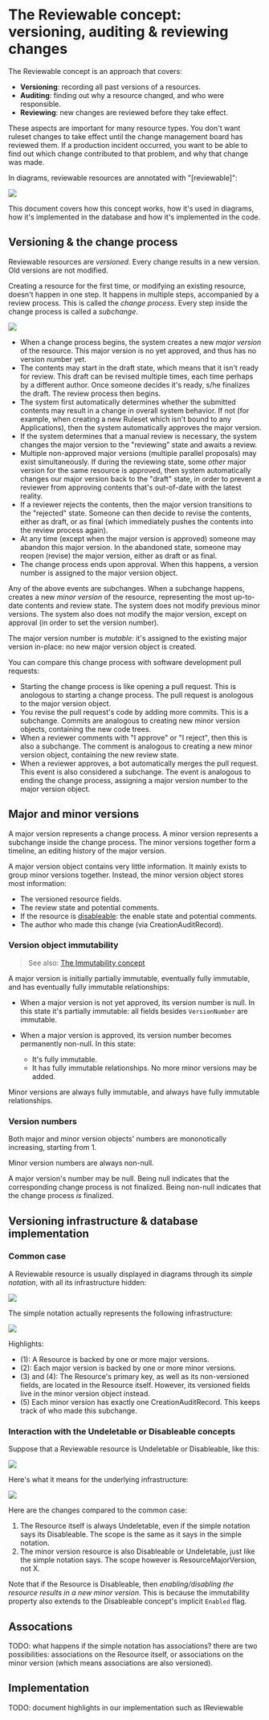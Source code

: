 # The Reviewable concept: versioning, auditing & reviewing changes

The Reviewable concept is an approach that covers:

 - **Versioning**: recording all past versions of a resources.
 - **Auditing**: finding out why a resource changed, and who were responsible.
 - **Reviewing**: new changes are reviewed before they take effect.

These aspects are important for many resource types. You don't want ruleset changes to take effect until the change management board has reviewed them. If a production incident occurred, you want to be able to find out which change contributed to that problem, and why that change was made.

In diagrams, reviewable resources are annotated with "[reviewable]":

![](reviewable-simple-notation-normal.drawio.svg)

This document covers how this concept works, how it's used in diagrams, how it's implemented in the database and how it's implemented in the code.

## Versioning & the change process

Reviewable resources are _versioned_. Every change results in a new version. Old versions are not modified.

Creating a resource for the first time, or modifying an existing resource, doesn't happen in one step. It happens in multiple steps, accompanied by a review process. This is called the _change process_. Every step inside the change process is called a _subchange_.

![](reviewable-change-process.drawio.svg)

 * When a change process begins, the system creates a new _major version_ of the resource. This major version is no yet approved, and thus has no version number yet.
 * The contents may start in the draft state, which means that it isn't ready for review. This draft can be revised multiple times, each time perhaps by a different author. Once someone decides it's ready, s/he finalizes the draft. The review process then begins.
 * The system first automatically determines whether the submitted contents may result in a change in overall system behavior. If not (for example, when creating a new Ruleset which isn't bound to any Applications), then the system automatically approves the major version.
 * If the system determines that a manual review is necessary, the system changes the major version to the "reviewing" state and awaits a review.
 * Multiple non-approved major versions (multiple parallel proposals) may exist simultaneously. If during the reviewing state, some *other* major version for the same resource is approved, then system automatically changes our major version back to the "draft" state, in order to prevent a reviewer from approving contents that's out-of-date with the latest reality.
 * If a reviewer rejects the contents, then the major version transitions to the "rejected" state. Someone can then decide to revise the contents, either as draft, or as final (which immediately pushes the contents into the review process again).
 * At any time (except when the major version is approved) someone may abandon this major version. In the abandoned state, someone may reopen (revise) the major version, either as draft or as final.
 * The change process ends upon approval. When this happens, a version number is assigned to the major version object.

Any of the above events are subchanges. When a subchange happens, creates a new _minor version_ of the resource, representing the most up-to-date contents and review state. The system does not modify previous minor versions. The system also does not modify the major version, except on approval (in order to set the version number).

The major version number is _mutable_: it's assigned to the existing major version in-place: no new major version object is created.

You can compare this change process with software development pull requests:

 * Starting the change process is like opening a pull request. This is anologous to starting a change process. The pull request is anologous to the major version object.
 * You revise the pull request's code by adding more commits. This is a subchange. Commits are analogous to creating new minor version objects, containing the new code trees.
 * When a reviewer comments with "I approve" or "I reject", then this is also a subchange. The comment is analogous to creating a new minor version object, containing the new review state.
 * When a reviewer approves, a bot automatically merges the pull request. This event is also considered a subchange. The event is analogous to ending the change process, assigning a major version number to the major version object.

## Major and minor versions

A major version represents a change process. A minor version represents a subchange inside the change process. The minor versions together form a timeline, an editing history of the major version.

A major version object contains very little information. It mainly exists to group minor versions together. Instead, the minor version object stores most information:

 * The versioned resource fields.
 * The review state and potential comments.
 * If the resource is [disableable](disableable-resources.md): the enable state and potential comments.
 * The author who made this change (via CreationAuditRecord).

### Version object immutability

> See also: [The Immutability concept](immutability.md)

A major version is initially partially immutable, eventually fully immutable, and has eventually fully immutable relationships:

 * When a major version is not yet approved, its version number is null. In this state it's partially immutable: all fields besides `VersionNumber` are immutable.

 * When a major version is approved, its version number becomes permanently non-null. In this state:

     - It's fully immutable.
     - It has fully immutable relationships. No more minor versions may be added.

Minor versions are always fully immutable, and always have fully immutable relationships.

### Version numbers

Both major and minor version objects' numbers are mononotically increasing, starting from 1.

Minor version numbers are always non-null.

A major version's number may be null. Being null indicates that the corresponding change process is not finalized. Being non-null indicates that the change process *is* finalized.

## Versioning infrastructure & database implementation

### Common case

A Reviewable resource is usually displayed in diagrams through its _simple notation_, with all its infrastructure hidden:

![](reviewable-simple-notation-normal.drawio.svg)

The simple notation actually represents the following infrastructure:

![](reviewable-infra-normal.drawio.svg)

Highlights:

 * (1): A Resource is backed by one or more major versions.
 * (2): Each major version is backed by one or more minor versions.
 * (3) and (4): The Resource's primary key, as well as its non-versioned fields, are located in the Resource itself. However, its versioned fields live in the minor version object instead.
 * (5) Each minor version has exactly one CreationAuditRecord. This keeps track of who made this subchange.

### Interaction with the Undeletable or Disableable concepts

Suppose that a Reviewable resource is Undeletable or Disableable, like this:

![](reviewable-simple-notation-undeletable-or-disableable.drawio.svg)

Here's what it means for the underlying infrastructure:

![](reviewable-infra-undeletable-or-disableable.drawio.svg)

Here are the changes compared to the common case:

 1. The Resource itself is always Undeletable, even if the simple notation says its Disableable. The scope is the same as it says in the simple notation.
 2. The minor version resource is also Disableable or Undeletable, just like the simple notation says. The scope however is ResourceMajorVersion, not X.

Note that if the Resource is Disableable, then _enabling/disabling the resource results in a new minor version_. This is because the immutability property also extends to the Disableable concept's implicit `Enabled` flag.

## Assocations

TODO: what happens if the simple notation has associations? there are two possibilities: associations on the Resource itself, or associations on the minor version (which means associations are also versioned).

## Implementation

TODO: document highlights in our implementation such as IReviewable
